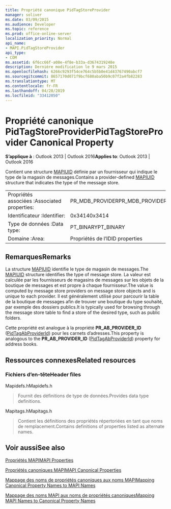 ```yaml
---
title: Propriété canonique PidTagStoreProvider
manager: soliver
ms.date: 03/09/2015
ms.audience: Developer
ms.topic: reference
ms.prod: office-online-server
localization_priority: Normal
api_name:
- MAPI.PidTagStoreProvider
api_type:
- COM
ms.assetid: 6f6cc66f-a08e-4f8e-b33a-d3674319248e
description: Dernière modification le 9 mars 2015
ms.openlocfilehash: 6266c9293f54ce764c5b5b0e41d43767490abcf7
ms.sourcegitcommit: 8657170d071f9bcf680aba50b9c07f2a4fb82283
ms.translationtype: MT
ms.contentlocale: fr-FR
ms.lasthandoff: 04/28/2019
ms.locfileid: "33412050"
---
```

# <a name="pidtagstoreprovider-canonical-property"></a><span data-ttu-id="d269d-103">Propriété canonique PidTagStoreProvider</span><span class="sxs-lookup"><span data-stu-id="d269d-103">PidTagStoreProvider Canonical Property</span></span>

  
  
<span data-ttu-id="d269d-104">**S’applique à** : Outlook 2013 | Outlook 2016</span><span class="sxs-lookup"><span data-stu-id="d269d-104">**Applies to**: Outlook 2013 | Outlook 2016</span></span> 
  
<span data-ttu-id="d269d-105">Contient une structure [MAPIUID](mapiuid.md) définie par un fournisseur qui indique le type de la magasin de messages.</span><span class="sxs-lookup"><span data-stu-id="d269d-105">Contains a provider-defined [MAPIUID](mapiuid.md) structure that indicates the type of the message store.</span></span> 
  
|||
|:-----|:-----|
|<span data-ttu-id="d269d-106">Propriétés associées :</span><span class="sxs-lookup"><span data-stu-id="d269d-106">Associated properties:</span></span>  <br/> |<span data-ttu-id="d269d-107">PR_MDB_PROVIDER</span><span class="sxs-lookup"><span data-stu-id="d269d-107">PR_MDB_PROVIDER</span></span>  <br/> |
|<span data-ttu-id="d269d-108">Identificateur :</span><span class="sxs-lookup"><span data-stu-id="d269d-108">Identifier:</span></span>  <br/> |<span data-ttu-id="d269d-109">0x3414</span><span class="sxs-lookup"><span data-stu-id="d269d-109">0x3414</span></span>  <br/> |
|<span data-ttu-id="d269d-110">Type de données :</span><span class="sxs-lookup"><span data-stu-id="d269d-110">Data type:</span></span>  <br/> |<span data-ttu-id="d269d-111">PT_BINARY</span><span class="sxs-lookup"><span data-stu-id="d269d-111">PT_BINARY</span></span>  <br/> |
|<span data-ttu-id="d269d-112">Domaine :</span><span class="sxs-lookup"><span data-stu-id="d269d-112">Area:</span></span>  <br/> |<span data-ttu-id="d269d-113">Propriétés de l’ID</span><span class="sxs-lookup"><span data-stu-id="d269d-113">ID properties</span></span>  <br/> |
   
## <a name="remarks"></a><span data-ttu-id="d269d-114">Remarques</span><span class="sxs-lookup"><span data-stu-id="d269d-114">Remarks</span></span>

<span data-ttu-id="d269d-115">La structure [MAPIUID](mapiuid.md) identifie le type de magasin de messages.</span><span class="sxs-lookup"><span data-stu-id="d269d-115">The [MAPIUID](mapiuid.md) structure identifies the type of message store.</span></span> <span data-ttu-id="d269d-116">La valeur est calculée par les fournisseurs de magasins de messages sur les objets de la boutique de messages et est propre à chaque fournisseur.</span><span class="sxs-lookup"><span data-stu-id="d269d-116">The value is computed by message store providers on message store objects and is unique to each provider.</span></span> <span data-ttu-id="d269d-117">Il est généralement utilisé pour parcourir la table de la boutique de messages afin de trouver une boutique du type souhaité, par exemple des dossiers publics.</span><span class="sxs-lookup"><span data-stu-id="d269d-117">It is typically used for browsing through the message store table to find a store of the desired type, such as public folders.</span></span> 
  
<span data-ttu-id="d269d-118">Cette propriété est analogue à la propriété **PR_AB_PROVIDER_ID** ([PidTagAbProviderId](pidtagabproviderid-canonical-property.md)) pour les carnets d’adresses.</span><span class="sxs-lookup"><span data-stu-id="d269d-118">This property is analogous to the **PR_AB_PROVIDER_ID** ([PidTagAbProviderId](pidtagabproviderid-canonical-property.md)) property for address books.</span></span> 
  
## <a name="related-resources"></a><span data-ttu-id="d269d-119">Ressources connexes</span><span class="sxs-lookup"><span data-stu-id="d269d-119">Related resources</span></span>

### <a name="header-files"></a><span data-ttu-id="d269d-120">Fichiers d’en-tête</span><span class="sxs-lookup"><span data-stu-id="d269d-120">Header files</span></span>

<span data-ttu-id="d269d-121">Mapidefs.h</span><span class="sxs-lookup"><span data-stu-id="d269d-121">Mapidefs.h</span></span>
  
> <span data-ttu-id="d269d-122">Fournit des définitions de type de données.</span><span class="sxs-lookup"><span data-stu-id="d269d-122">Provides data type definitions.</span></span>
    
<span data-ttu-id="d269d-123">Mapitags.h</span><span class="sxs-lookup"><span data-stu-id="d269d-123">Mapitags.h</span></span>
  
> <span data-ttu-id="d269d-124">Contient les définitions des propriétés répertoriées en tant que noms de remplacement.</span><span class="sxs-lookup"><span data-stu-id="d269d-124">Contains definitions of properties listed as alternate names.</span></span>
    
## <a name="see-also"></a><span data-ttu-id="d269d-125">Voir aussi</span><span class="sxs-lookup"><span data-stu-id="d269d-125">See also</span></span>



[<span data-ttu-id="d269d-126">Propriétés MAPI</span><span class="sxs-lookup"><span data-stu-id="d269d-126">MAPI Properties</span></span>](mapi-properties.md)
  
[<span data-ttu-id="d269d-127">Propriétés canoniques MAPI</span><span class="sxs-lookup"><span data-stu-id="d269d-127">MAPI Canonical Properties</span></span>](mapi-canonical-properties.md)
  
[<span data-ttu-id="d269d-128">Mappage des noms de propriétés canoniques aux noms MAPI</span><span class="sxs-lookup"><span data-stu-id="d269d-128">Mapping Canonical Property Names to MAPI Names</span></span>](mapping-canonical-property-names-to-mapi-names.md)
  
[<span data-ttu-id="d269d-129">Mappage des noms MAPI aux noms de propriétés canoniques</span><span class="sxs-lookup"><span data-stu-id="d269d-129">Mapping MAPI Names to Canonical Property Names</span></span>](mapping-mapi-names-to-canonical-property-names.md)

